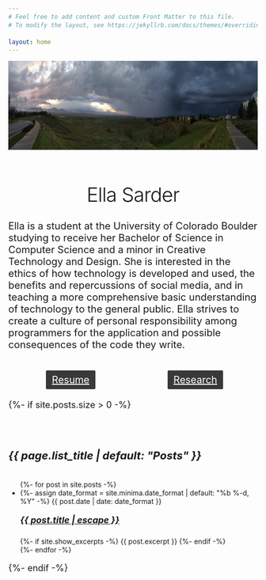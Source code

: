 ```yaml
---
# Feel free to add content and custom Front Matter to this file.
# To modify the layout, see https://jekyllrb.com/docs/themes/#overriding-theme-defaults

layout: home
---
```

<div>
  <img src="/photos/storm2.jpg" style="height:180px; width:fit-content" alt="storm_acomin"  class="center"/>
</div>

<h1 style="text-align:center; padding-top: 10px; font-weight:350; font-size: 40px" class="home-header">Ella Sarder</h1>

<div class="wrapper">
  <p style="font-size:20px"> Ella is a student at the University of Colorado Boulder studying to receive her Bachelor of Science in Computer Science and a minor in Creative Technology and Design. She is interested in the ethics of how technology is developed and used, the benefits and repercussions of social media, and in teaching a more comprehensive basic understanding of technology to the general public. Ella strives to create a culture of personal responsibility among programmers for the application and possible consequences of the code they write.</p>
</div>

<br>

<div class="wrapper row">
  <div class="left col">
    <a href="resume" class="center rect_border" style="color:white"><span class="back_span">Resume</span></a>
  </div>

  <div class="right col">
    <a href="research" class="center rect_border" style="color:white"><span class="back_span">Research</span></a>
  </div>
</div>




{%- if site.posts.size > 0 -%}
<div class="wrapper" style="padding-top:30px">
  <h5 class="post-list-heading">{{ page.list_title | default: "Posts" }}</h5>
  <ul class="post-list">
    {%- for post in site.posts -%}
    <li>
      {%- assign date_format = site.minima.date_format | default: "%b %-d, %Y" -%}
      <span class="post-meta">{{ post.date | date: date_format }}</span>
      <h5>
        <a class="post-link" href="{{ post.url | relative_url }}">
          {{ post.title | escape }}
        </a>
      </h5>
      {%- if site.show_excerpts -%}
        {{ post.excerpt }}
      {%- endif -%}
    </li>
    {%- endfor -%}
  </ul>

{%- endif -%}
</div>


<style>

  .back_span{
    background-color: #393939;
    padding: 7px 12px 7px 12px;
    border-radius: 2px;
  }

  .rect_border{
    text-align:center;
    font-size:20px;
    color: white;
  }

  .col {
    float: left;
    padding: 10px;
    vertical-align: middle;  

  }

  .left {
    width: 50%;
  }

  .right {
    width: 50%;
  }

  .row {
    display: flex;
  }

  .center {
  display: block;
  margin-left: auto;
  margin-right: auto;
  }

  .trigger{
    padding-top:16px;
  }

  .post-list-heading {
    font-size: 22px;
  }

  .post-link {
    font-size: 18px;
  }

  .page-content{
    padding: 0px 0px 30px 0px;
  }

  p {
    font-size:18px;
  }


  .home-header {
  @include relative-font-size(1.625);
  font-weight: 300;
  letter-spacing: -1px;

}


</style>
